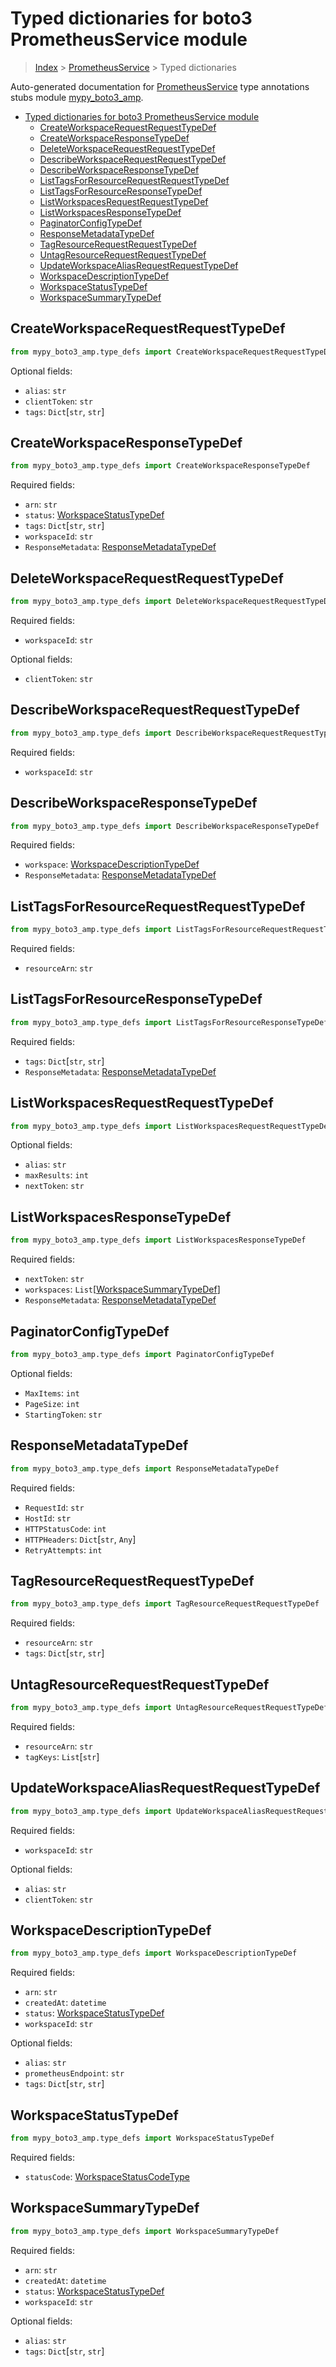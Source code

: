 # Typed dictionaries for boto3 PrometheusService module

> [Index](..) > [PrometheusService](.) > Typed dictionaries

Auto-generated documentation for
[PrometheusService](https://boto3.amazonaws.com/v1/documentation/api/latest/reference/services/amp.html#PrometheusService)
type annotations stubs module
[mypy_boto3_amp](https://pypi.org/project/mypy-boto3-amp/).

- [Typed dictionaries for boto3 PrometheusService module](#typed-dictionaries-for-boto3-prometheusservice-module)
  - [CreateWorkspaceRequestRequestTypeDef](#createworkspacerequestrequesttypedef)
  - [CreateWorkspaceResponseTypeDef](#createworkspaceresponsetypedef)
  - [DeleteWorkspaceRequestRequestTypeDef](#deleteworkspacerequestrequesttypedef)
  - [DescribeWorkspaceRequestRequestTypeDef](#describeworkspacerequestrequesttypedef)
  - [DescribeWorkspaceResponseTypeDef](#describeworkspaceresponsetypedef)
  - [ListTagsForResourceRequestRequestTypeDef](#listtagsforresourcerequestrequesttypedef)
  - [ListTagsForResourceResponseTypeDef](#listtagsforresourceresponsetypedef)
  - [ListWorkspacesRequestRequestTypeDef](#listworkspacesrequestrequesttypedef)
  - [ListWorkspacesResponseTypeDef](#listworkspacesresponsetypedef)
  - [PaginatorConfigTypeDef](#paginatorconfigtypedef)
  - [ResponseMetadataTypeDef](#responsemetadatatypedef)
  - [TagResourceRequestRequestTypeDef](#tagresourcerequestrequesttypedef)
  - [UntagResourceRequestRequestTypeDef](#untagresourcerequestrequesttypedef)
  - [UpdateWorkspaceAliasRequestRequestTypeDef](#updateworkspacealiasrequestrequesttypedef)
  - [WorkspaceDescriptionTypeDef](#workspacedescriptiontypedef)
  - [WorkspaceStatusTypeDef](#workspacestatustypedef)
  - [WorkspaceSummaryTypeDef](#workspacesummarytypedef)

## CreateWorkspaceRequestRequestTypeDef

```python
from mypy_boto3_amp.type_defs import CreateWorkspaceRequestRequestTypeDef
```

Optional fields:

- `alias`: `str`
- `clientToken`: `str`
- `tags`: `Dict`\[`str`, `str`\]

## CreateWorkspaceResponseTypeDef

```python
from mypy_boto3_amp.type_defs import CreateWorkspaceResponseTypeDef
```

Required fields:

- `arn`: `str`
- `status`: [WorkspaceStatusTypeDef](./type_defs.md#workspacestatustypedef)
- `tags`: `Dict`\[`str`, `str`\]
- `workspaceId`: `str`
- `ResponseMetadata`:
  [ResponseMetadataTypeDef](./type_defs.md#responsemetadatatypedef)

## DeleteWorkspaceRequestRequestTypeDef

```python
from mypy_boto3_amp.type_defs import DeleteWorkspaceRequestRequestTypeDef
```

Required fields:

- `workspaceId`: `str`

Optional fields:

- `clientToken`: `str`

## DescribeWorkspaceRequestRequestTypeDef

```python
from mypy_boto3_amp.type_defs import DescribeWorkspaceRequestRequestTypeDef
```

Required fields:

- `workspaceId`: `str`

## DescribeWorkspaceResponseTypeDef

```python
from mypy_boto3_amp.type_defs import DescribeWorkspaceResponseTypeDef
```

Required fields:

- `workspace`:
  [WorkspaceDescriptionTypeDef](./type_defs.md#workspacedescriptiontypedef)
- `ResponseMetadata`:
  [ResponseMetadataTypeDef](./type_defs.md#responsemetadatatypedef)

## ListTagsForResourceRequestRequestTypeDef

```python
from mypy_boto3_amp.type_defs import ListTagsForResourceRequestRequestTypeDef
```

Required fields:

- `resourceArn`: `str`

## ListTagsForResourceResponseTypeDef

```python
from mypy_boto3_amp.type_defs import ListTagsForResourceResponseTypeDef
```

Required fields:

- `tags`: `Dict`\[`str`, `str`\]
- `ResponseMetadata`:
  [ResponseMetadataTypeDef](./type_defs.md#responsemetadatatypedef)

## ListWorkspacesRequestRequestTypeDef

```python
from mypy_boto3_amp.type_defs import ListWorkspacesRequestRequestTypeDef
```

Optional fields:

- `alias`: `str`
- `maxResults`: `int`
- `nextToken`: `str`

## ListWorkspacesResponseTypeDef

```python
from mypy_boto3_amp.type_defs import ListWorkspacesResponseTypeDef
```

Required fields:

- `nextToken`: `str`
- `workspaces`:
  `List`\[[WorkspaceSummaryTypeDef](./type_defs.md#workspacesummarytypedef)\]
- `ResponseMetadata`:
  [ResponseMetadataTypeDef](./type_defs.md#responsemetadatatypedef)

## PaginatorConfigTypeDef

```python
from mypy_boto3_amp.type_defs import PaginatorConfigTypeDef
```

Optional fields:

- `MaxItems`: `int`
- `PageSize`: `int`
- `StartingToken`: `str`

## ResponseMetadataTypeDef

```python
from mypy_boto3_amp.type_defs import ResponseMetadataTypeDef
```

Required fields:

- `RequestId`: `str`
- `HostId`: `str`
- `HTTPStatusCode`: `int`
- `HTTPHeaders`: `Dict`\[`str`, `Any`\]
- `RetryAttempts`: `int`

## TagResourceRequestRequestTypeDef

```python
from mypy_boto3_amp.type_defs import TagResourceRequestRequestTypeDef
```

Required fields:

- `resourceArn`: `str`
- `tags`: `Dict`\[`str`, `str`\]

## UntagResourceRequestRequestTypeDef

```python
from mypy_boto3_amp.type_defs import UntagResourceRequestRequestTypeDef
```

Required fields:

- `resourceArn`: `str`
- `tagKeys`: `List`\[`str`\]

## UpdateWorkspaceAliasRequestRequestTypeDef

```python
from mypy_boto3_amp.type_defs import UpdateWorkspaceAliasRequestRequestTypeDef
```

Required fields:

- `workspaceId`: `str`

Optional fields:

- `alias`: `str`
- `clientToken`: `str`

## WorkspaceDescriptionTypeDef

```python
from mypy_boto3_amp.type_defs import WorkspaceDescriptionTypeDef
```

Required fields:

- `arn`: `str`
- `createdAt`: `datetime`
- `status`: [WorkspaceStatusTypeDef](./type_defs.md#workspacestatustypedef)
- `workspaceId`: `str`

Optional fields:

- `alias`: `str`
- `prometheusEndpoint`: `str`
- `tags`: `Dict`\[`str`, `str`\]

## WorkspaceStatusTypeDef

```python
from mypy_boto3_amp.type_defs import WorkspaceStatusTypeDef
```

Required fields:

- `statusCode`:
  [WorkspaceStatusCodeType](./literals.md#workspacestatuscodetype)

## WorkspaceSummaryTypeDef

```python
from mypy_boto3_amp.type_defs import WorkspaceSummaryTypeDef
```

Required fields:

- `arn`: `str`
- `createdAt`: `datetime`
- `status`: [WorkspaceStatusTypeDef](./type_defs.md#workspacestatustypedef)
- `workspaceId`: `str`

Optional fields:

- `alias`: `str`
- `tags`: `Dict`\[`str`, `str`\]
